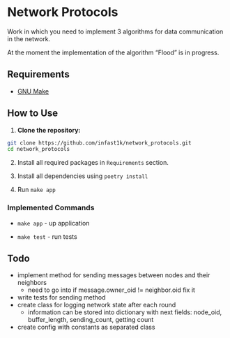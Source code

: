 # Network Protocols

Work in which you need to implement 3 algorithms for data communication in the network.

At the moment the implementation of the algorithm “Flood” is in progress.

## Requirements

- [GNU Make](https://www.gnu.org/software/make/)

## How to Use

1. **Clone the repository:**

```bash
git clone https://github.com/infast1k/network_protocols.git
cd network_protocols
```

2. Install all required packages in `Requirements` section.

3. Install all dependencies using `poetry install`

4. Run `make app`


### Implemented Commands

* `make app` - up application

* `make test` - run tests


## Todo
* implement method for sending messages between nodes and their neighbors
    * need to go into if message.owner_oid != neighbor.oid fix it
* write tests for sending method
* create class for logging network state after each round
    * information can be stored into dictionary with next fields: node_oid, buffer_length, sending_count, getting count
* create config with constants as separated class
